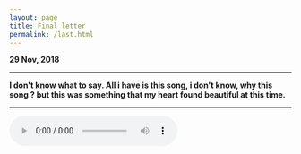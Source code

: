 ```yaml
---
layout: page
title: Final letter
permalink: /last.html
---
```


**29 Nov, 2018**

---

**I don't know what to say. All i have is this song, i don't know, why this song ? but this was something that my heart found beautiful at this time.**

---

<audio controls>
  <source src="../uploads/music/videoplayback%20(9).mp3" type="audio/mpeg">
  
Your browser does not support the `audio` element. Here is download <a href="../uploads/music/audio4.mp3">link to the audio</a> instead. 

</audio>

